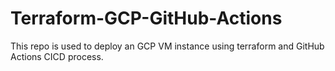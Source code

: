 # Terraform-GCP-GitHub-Actions

This repo is used to deploy an GCP VM instance using terraform and GitHub Actions CICD process.
